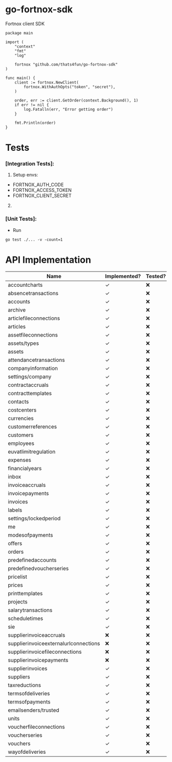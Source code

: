# go-fortnox-sdk

Fortnox client SDK

```
package main

import (
	"context"
	"fmt"
	"log"

	fortnox "github.com/thats4fun/go-fortnox-sdk"
)

func main() {
	client := fortnox.NewClient(
		fortnox.WithAuthOpts("token", "secret"),
	)

	order, err := client.GetOrder(context.Background(), 1)
	if err != nil {
		log.Fatalln(err, "Error getting order")
	}

	fmt.Println(order)
}

```

# Tests

### [Integration Tests]:

1. Setup envs:

- FORTNOX_AUTH_CODE
- FORTNOX_ACCESS_TOKEN
- FORTNOX_CLIENT_SECRET

2.

### [Unit Tests]:

- Run

```
go test ./... -v -count=1
```

# API Implementation

| Name                           | Implemented? | Tested?   | 
|--------------------------------|----|-----------| 
| accountcharts                  | ✓  | ❌         |  
| absencetransactions            | ✓  | ❌         |   
| accounts                       | ✓  | ❌         |  
| archive                        | ✓  | ❌         |  
| articlefileconnections         | ✓  | ❌         |  
| articles                       | ✓  | ❌         |  
| assetfileconnections           | ✓  | ❌         |  
| assets/types                   | ✓  | ❌         |  
| assets                         | ✓  | ❌         |  
| attendancetransactions         | ✓  | ❌         |  
| companyinformation             | ✓  | ❌         |  
| settings/company               | ✓  | ❌         |  
| contractaccruals               | ✓  | ❌         |  
| contracttemplates              | ✓  | ❌         |  
| contacts                       | ✓  | ❌         |  
| costcenters                    | ✓  | ❌         |  
| currencies                     | ✓  | ❌         |  
| customerreferences             | ✓  | ❌         |  
| customers                      | ✓  | ❌         |  
| employees                      | ✓  | ❌         |  
| euvatlimitregulation           | ✓  | ❌         |  
| expenses                       | ✓  | ❌         |  
| financialyears                 | ✓  | ❌         |  
| inbox                          | ✓  | ❌         |  
| invoiceaccruals                | ✓  | ❌         |  
| invoicepayments                | ✓  | ❌         |  
| invoices                       | ✓  | ❌         |  
| labels                         | ✓  | ❌         |  
| settings/lockedperiod          | ✓  | ❌         |  
| me                             | ✓  | ❌         |  
| modesofpayments                | ✓  | ❌         |  
| offers                         | ✓  | ❌         |  
| orders                         | ✓  | ❌         |  
| predefinedaccounts             | ✓  | ❌         |  
| predefinedvoucherseries        | ✓  | ❌         |  
| pricelist                      | ✓  | ❌         |  
| prices                         | ✓  | ❌         |  
| printtemplates                 | ✓  | ❌         |  
| projects                       | ✓  | ❌         |  
| salarytransactions             | ✓  | ❌         |  
| scheduletimes                  | ✓   | ❌         |  
| sie                            | ✓   | ❌         |  
| supplierinvoiceaccruals        | ❌  | ❌         |  
| supplierinvoiceexternalurlconnections | ❌  | ❌         |  
| supplierinvoicefileconnections | ❌  | ❌         |  
| supplierinvoicepayments        | ❌  | ❌         |  
| supplierinvoices               | ✓   | ❌         |  
| suppliers                      | ✓   | ❌         |  
| taxreductions                  | ✓   | ❌         |  
| termsofdeliveries              | ✓   | ❌         |  
| termsofpayments                | ✓   | ❌         |  
| emailsenders/trusted           | ✓   | ❌         |  
| units                          | ✓  | ❌         |  
| voucherfileconnections         | ✓   | ❌         |  
| voucherseries                  | ✓  | ❌         |  
| vouchers                       | ✓   | ❌         |  
| wayofdeliveries                | ✓  | ❌         |  

